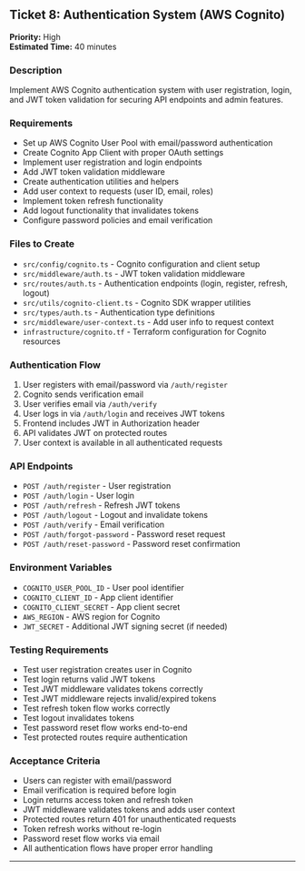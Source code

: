 ## Ticket 8: Authentication System (AWS Cognito)

**Priority:** High  
**Estimated Time:** 40 minutes

### Description

Implement AWS Cognito authentication system with user registration, login, and JWT token validation for securing API endpoints and admin features.

### Requirements

- Set up AWS Cognito User Pool with email/password authentication
- Create Cognito App Client with proper OAuth settings
- Implement user registration and login endpoints
- Add JWT token validation middleware
- Create authentication utilities and helpers
- Add user context to requests (user ID, email, roles)
- Implement token refresh functionality
- Add logout functionality that invalidates tokens
- Configure password policies and email verification

### Files to Create

- `src/config/cognito.ts` - Cognito configuration and client setup
- `src/middleware/auth.ts` - JWT token validation middleware
- `src/routes/auth.ts` - Authentication endpoints (login, register, refresh, logout)
- `src/utils/cognito-client.ts` - Cognito SDK wrapper utilities
- `src/types/auth.ts` - Authentication type definitions
- `src/middleware/user-context.ts` - Add user info to request context
- `infrastructure/cognito.tf` - Terraform configuration for Cognito resources

### Authentication Flow

1. User registers with email/password via `/auth/register`
2. Cognito sends verification email
3. User verifies email via `/auth/verify`
4. User logs in via `/auth/login` and receives JWT tokens
5. Frontend includes JWT in Authorization header
6. API validates JWT on protected routes
7. User context is available in all authenticated requests

### API Endpoints

- `POST /auth/register` - User registration
- `POST /auth/login` - User login
- `POST /auth/refresh` - Refresh JWT tokens
- `POST /auth/logout` - Logout and invalidate tokens
- `POST /auth/verify` - Email verification
- `POST /auth/forgot-password` - Password reset request
- `POST /auth/reset-password` - Password reset confirmation

### Environment Variables

- `COGNITO_USER_POOL_ID` - User pool identifier
- `COGNITO_CLIENT_ID` - App client identifier
- `COGNITO_CLIENT_SECRET` - App client secret
- `AWS_REGION` - AWS region for Cognito
- `JWT_SECRET` - Additional JWT signing secret (if needed)

### Testing Requirements

- Test user registration creates user in Cognito
- Test login returns valid JWT tokens
- Test JWT middleware validates tokens correctly
- Test JWT middleware rejects invalid/expired tokens
- Test refresh token flow works correctly
- Test logout invalidates tokens
- Test password reset flow works end-to-end
- Test protected routes require authentication

### Acceptance Criteria

- Users can register with email/password
- Email verification is required before login
- Login returns access token and refresh token
- JWT middleware validates tokens and adds user context
- Protected routes return 401 for unauthenticated requests
- Token refresh works without re-login
- Password reset flow works via email
- All authentication flows have proper error handling

---
